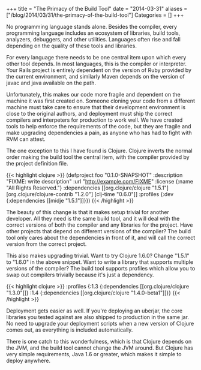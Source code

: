 +++
title = "The Primacy of the Build Tool"
date = "2014-03-31"
aliases = ["/blog/2014/03/31/the-primacy-of-the-build-tool"]
Categories = []
+++

No programming language stands alone. Besides the compiler, every
programming language includes an ecosystem of libraries, build tools,
analyzers, debuggers, and other utilities. Languages often rise and fall
depending on the quality of these tools and libraries.

For every language there needs to be one central item upon which every
other tool depends. In most languages, this is the compiler or
interpreter. Your Rails project is entirely dependent on the version of
Ruby provided by the current environment, and similarly Maven depends on
the version of javac and java available on the path.

Unfortunately, this makes our code more fragile and dependent on the
machine it was first created on. Someone cloning your code from a
different machine must take care to ensure that their development
environment is close to the original authors, and deployment must ship
the correct compilers and interpeters for production to work well. We
have created tools to help enforce the requirements of the code, but
they are fragile and make upgrading dependencies a pain, as anyone who
has had to fight with RVM can attest.

The one exception to this I have found is Clojure. Clojure inverts the
normal order making the build tool the central item, with the compiler
provided by the project definition file.

{{< highlight clojure >}}
(defproject foo "0.1.0-SNAPSHOT"
  :description "FIXME: write description"
  :url "http://example.com/FIXME"
  :license {:name "All Rights Reserved."}
  :dependencies [[org.clojure/clojure "1.5.1"]
                 [org.clojure/clojure-contrib "1.2.0"]
                 [clj-time "0.6.0"]]
  :profiles {:dev {:dependencies [[midje "1.5.1"]]}})
{{< /highlight >}}



The beauty of this change is that it makes setup trivial for another
developer. All they need is the same build tool, and it will deal with
the correct versions of both the compiler and any libraries for the
project. Have other projects that depend on different versions of the
compiler? The build tool only cares about the dependencies in front of
it, and will call the correct version from the correct project.

This also makes upgrading trivial. Want to try Clojure 1.6.0? Change
"1.5.1" to "1.6.0" in the above snippet. Want to write a library that
supports multiple versions of the compiler? The build tool supports
profiles which allow you to swap out compilers trivially because it's
just a dependency.


{{< highlight clojure >}}
:profiles {:1.3 {:dependencies [[org.clojure/clojure "1.3.0"]]}
           :1.4 {:dependencies [[org.clojure/clojure "1.4.0-beta1"]]}}
{{< /highlight >}}


Deployment gets easier as well. If you're deploying an uberjar, the core
libraries you tested against are also shipped to production in the same
jar. No need to upgrade your deployment scripts when a new version of
Clojure comes out, as everything is included automatically.

There is one catch to this wonderfulness, which is that Clojure depends
on the JVM, and the build tool cannot change the JVM around. But Clojure
has very simple requirements, Java 1.6 or greater, which
makes it simple to deploy anywhere.
